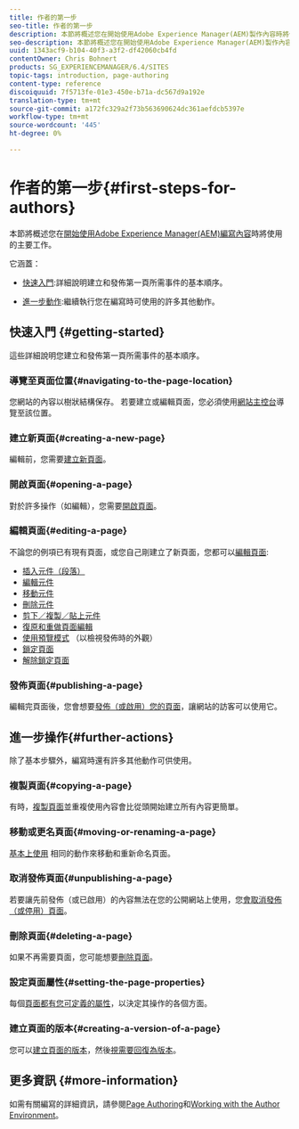 ```yaml
---
title: 作者的第一步
seo-title: 作者的第一步
description: 本節將概述您在開始使用Adobe Experience Manager(AEM)製作內容時將使用的主要工作。
seo-description: 本節將概述您在開始使用Adobe Experience Manager(AEM)製作內容時將使用的主要工作。
uuid: 1343acf9-b104-40f3-a3f2-df42060cb4fd
contentOwner: Chris Bohnert
products: SG_EXPERIENCEMANAGER/6.4/SITES
topic-tags: introduction, page-authoring
content-type: reference
discoiquuid: 7f5713fe-01e3-450e-b71a-dc567d9a192e
translation-type: tm+mt
source-git-commit: a172fc329a2f73b563690624dc361aefdcb5397e
workflow-type: tm+mt
source-wordcount: '445'
ht-degree: 0%

---
```



# 作者的第一步{#first-steps-for-authors}

本節將概述您在[開始使用Adobe Experience Manager(AEM)編寫內容](/help/sites-authoring/author.md#concept-of-authoring-and-publishing)時將使用的主要工作。

它涵蓋：

* [快速入門](#getting-started):詳細說明建立和發佈第一頁所需事件的基本順序。

* [進一步動作](#further-actions):繼續執行您在編寫時可使用的許多其他動作。

## 快速入門 {#getting-started}

這些詳細說明您建立和發佈第一頁所需事件的基本順序。

### 導覽至頁面位置{#navigating-to-the-page-location}

您網站的內容以樹狀結構保存。 若要建立或編輯頁面，您必須使用[網站主控台](/help/sites-classic-ui-authoring/author-env-basic-handling.md#navigating-with-the-websites-console)導覽至該位置。

### 建立新頁面{#creating-a-new-page}

編輯前，您需要[建立新頁面](/help/sites-classic-ui-authoring/classic-page-author-manage-pages.md#creating-a-new-page)。

### 開啟頁面{#opening-a-page}

對於許多操作（如編輯），您需要[開啟頁面](/help/sites-classic-ui-authoring/classic-page-author-manage-pages.md#opening-a-page-for-editing)。

### 編輯頁面{#editing-a-page}

不論您的例項已有現有頁面，或您自己剛建立了新頁面，您都可以[編輯頁面](/help/sites-classic-ui-authoring/classic-page-author-edit-content.md):

* [插入元件（段落）](/help/sites-classic-ui-authoring/classic-page-author-edit-content.md#inserting-a-component)
* [編輯元件](/help/sites-classic-ui-authoring/classic-page-author-edit-content.md#editing-a-component-content-and-properties)
* [移動元件](/help/sites-classic-ui-authoring/classic-page-author-edit-content.md#moving-a-component)
* [刪除元件](/help/sites-classic-ui-authoring/classic-page-author-edit-content.md#deleting-a-component)
* [剪下／複製／貼上元件](/help/sites-classic-ui-authoring/classic-page-author-edit-content.md#cut-copy-paste-a-component)
* [復原和重做頁面編輯](/help/sites-classic-ui-authoring/classic-page-author-edit-content.md#undoing-and-redoing-page-edits)
* [使用預覽模式](/help/sites-classic-ui-authoring/classic-page-author-edit-content.md#previewing-pages) （以檢視發佈時的外觀）
* [鎖定頁面](/help/sites-classic-ui-authoring/classic-page-author-edit-content.md#locking-a-page)
* [解除鎖定頁面](/help/sites-classic-ui-authoring/classic-page-author-edit-content.md#unlocking-a-page)

### 發佈頁面{#publishing-a-page}

編輯完頁面後，您會想要[發佈（或啟用）您的頁面](/help/sites-classic-ui-authoring/classic-page-author-publish-pages.md#main-pars-title-10)，讓網站的訪客可以使用它。

## 進一步操作{#further-actions}

除了基本步驟外，編寫時還有許多其他動作可供使用。

### 複製頁面{#copying-a-page}

有時，[複製頁面](/help/sites-classic-ui-authoring/classic-page-author-manage-pages.md#copying-and-pasting-a-page)並重複使用內容會比從頭開始建立所有內容更簡單。

### 移動或更名頁面{#moving-or-renaming-a-page}

[基本上使用](/help/sites-classic-ui-authoring/classic-page-author-manage-pages.md#moving-or-renaming-page) 相同的動作來移動和重新命名頁面。

### 取消發佈頁面{#unpublishing-a-page}

若要讓先前發佈（或已啟用）的內容無法在您的公開網站上使用，您[會取消發佈（或停用）頁面](/help/sites-classic-ui-authoring/classic-page-author-publish-pages.md#unpublishing-a-page)。

### 刪除頁面{#deleting-a-page}

如果不再需要頁面，您可能想要[刪除頁面](/help/sites-classic-ui-authoring/classic-page-author-manage-pages.md#deleting-a-page)。

### 設定頁面屬性{#setting-the-page-properties}

每個[頁面都有您可定義的屬性](/help/sites-classic-ui-authoring/classic-page-author-edit-page-properties.md)，以決定其操作的各個方面。

### 建立頁面的版本{#creating-a-version-of-a-page}

您可以[建立頁面的版本](/help/sites-classic-ui-authoring/classic-page-author-work-with-versions.md#creating-a-new-version)，然後[視需要回復為版本](/help/sites-classic-ui-authoring/classic-page-author-work-with-versions.md#restoring-a-page-version-from-sidekick)。

## 更多資訊 {#more-information}

如需有關編寫的詳細資訊，請參閱[Page Authoring](/help/sites-classic-ui-authoring/classic-page-author.md)和[Working with the Author Environment](/help/sites-classic-ui-authoring/author-env.md)。
